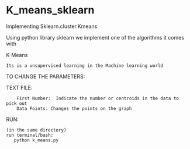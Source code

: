 # K_means_sklearn
Implementing Sklearn.cluster.Kmeans


Using python library sklearn we implement one of the algorithms it comes with

K-Means

    Its is a unsupervised learning in the Machine learning world 
   
TO CHANGE THE PARAMETERS:

TEXT FILE:

        First Number:  Indicate the number or centroids in the data to pick out         
        Data Points: Changes the points on the graph 
        
RUN:

    (in the same directory)
    run terminal/bash:
       python k_means.py
      
   
